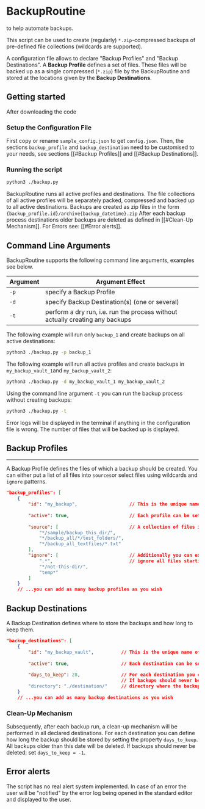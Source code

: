 # BackupRoutine 

to help automate backups.

This script can be used to create (regularly) `*.zip`-compressed backups of pre-defined file collections (wildcards are supported).

A configuration file allows to declare "Backup Profiles" and "Backup Destinations". A **Backup Profile** defines a set of files. These files will be backed up as a single compressed (`*.zip`) file by the BackupRoutine and stored at the locations given by the **Backup Destinations**. 

## Getting started

After downloading the code
### Setup the Configuration File 

First copy or rename `sample_config.json` to get `config.json`.
Then, the sections `backup_profile` and `backup_destination` need to be customised to your needs, see sections [[#Backup Profiles]] and [[#Backup Destinations]].

### Running the script

```bash
python3 ./backup.py
```

BackupRoutine runs all active profiles and destinations. The file collections of all active profiles will be separately packed, compressed and backed up to all active destinations. Backups are created as zip files in the form `{backup_profile.id}/archive{backup_datetime}.zip`
After each backup process destinations older backups are deleted as defined in [[#Clean-Up Mechanism]].
For Errors see: [[#Error alerts]].

## Command Line Arguments

BackupRoutine supports the following command line arguments, examples see below.

| Argument | Argument Effect                                                               |
| -------- | ----------------------------------------------------------------------------- |
| `-p`     | specify a Backup Profile                                                      |
| `-d`     | specify Backup Destination(s) (one or several)                                |
| `-t`     | perform a dry run, i.e. run the process without actually creating any backups |

The following example will run only `backup_1` and create backups on all active destinations:

```bash 
python3 ./backup.py -p backup_1
```

The following example will run all active profiles and create backups in `my_backup_vault_1`and `my_backup_vault_2`:

```bash
python3 ./backup.py -d my_backup_vault_1 my_backup_vault_2
```

Using the command line argument  `-t` you can run the backup process without creating backups:

```bash
python3 ./backup.py -t
```

Error logs will be displayed in the terminal if anything in the configuration file is wrong. 
The number of files that will be backed up is displayed.


## Backup Profiles
---
A Backup Profile defines the files of which a backup should be created. 
You can either put a list of all files into `sources`or select files using wildcards and `ignore` patterns.

```json
"backup_profiles": [
    {
        "id": "my_backup",                   // This is the unique name of the backup profile
        
        "active": true,                      // Each profile can be set active or inactive
        
        "source": [                          // A collection of files is defined by a list of search patterns such as
            "*/sample/backup_this_dir/",
            "*/backup_all/*/test_folders/",
            "*/backup_all_textfiles/*.txt"
        ],
        "ignore": [                          // Additionally you can exlude files or directories, as for example
            ".*",                            // ignore all files starting with a dot, ...
            "*/not-this-dir/",
            "temp*"   
        ]
    } 
    // ...you can add as many backup profiles as you wish   
```

## Backup Destinations

A Backup Destination defines where to store the backups and how long to keep them.

```json
"backup_destinations": [
    {
        "id": "my_backup_vault",          // This is the unique name of the backup destination
        
        "active": true,                   // Each destination can be set active or inactive
        
        "days_to_keep": 28,               // For each destination you can define how long the backup should be stored
                                          // If backups should never be deleted: set `days_to_keep = -1
        "directory": "./destination/"     // directory where the backup should be stored
    }
    // ...you can add as many backup destinations as you wish  
```

### Clean-Up Mechanism

Subsequently, after each backup run, a clean-up mechanism will be performed in all declared destinations. For each destination you can define how long the backup should be stored by setting the property `days_to_keep`. All backups older than this date will be deleted. If backups should never be deleted: set `days_to_keep = -1`. 


## Error alerts

The script has no real alert system implemented. In case of an error the user will be "notified" by the error log being opened in the standard editor and displayed to the user.